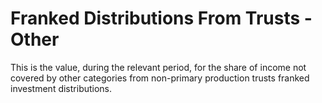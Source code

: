 # Franked Distributions From Trusts - Other
This is the value, during the relevant period, for the share of income not covered by other categories from non-primary production trusts franked investment distributions.